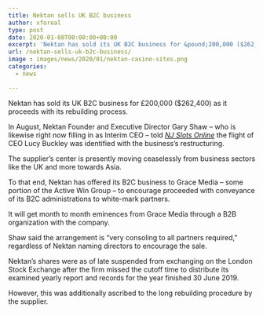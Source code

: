 ```yaml
---
title: Nektan sells UK B2C business
author: xforeal 
type: post
date: 2020-01-08T00:00:00+00:00
excerpt: 'Nektan has sold its UK B2C business for &pound;200,000 ($262,400) as it proceeds with its rebuilding process'
url: /nektan-sells-uk-b2c-business/
image : images/news/2020/01/nektan-casino-sites.png
categories:
  - news

---
```

Nektan has sold its UK B2C business for £200,000 ($262,400) as it proceeds with its rebuilding process.

In August, Nektan Founder and Executive Director Gary Shaw – who is likewise right now filling in as Interim CEO – told _[NJ Slots Online][1]_ the flight of CEO Lucy Buckley was identified with the business’s restructuring.

The supplier’s center is presently moving ceaselessly from business sectors like the UK and more towards Asia.

To that end, Nektan has offered its B2C business to Grace Media – some portion of the Active Win Group – to encourage proceeded with conveyance of its B2C administrations to white-mark partners.

It will get month to month eminences from Grace Media through a B2B organization with the company.

Shaw said the arrangement is “very consoling to all partners required,” regardless of Nektan naming directors to encourage the sale.

Nektan’s shares were as of late suspended from exchanging on the London Stock Exchange after the firm missed the cutoff time to distribute its examined yearly report and records for the year finished 30 June 2019.

However, this was additionally ascribed to the long rebuilding procedure by the supplier.

 [1]: #